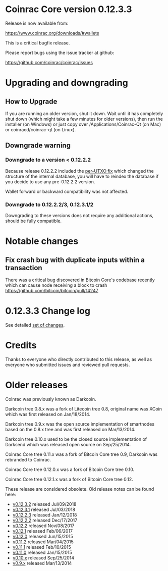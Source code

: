 Coinrac Core version 0.12.3.3
==========================

Release is now available from:

  <https://www.coinrac.org/downloads/#wallets>

This is a critical bugfix release.

Please report bugs using the issue tracker at github:

  <https://github.com/coinrac/coinrac/issues>


Upgrading and downgrading
=========================

How to Upgrade
--------------

If you are running an older version, shut it down. Wait until it has completely
shut down (which might take a few minutes for older versions), then run the
installer (on Windows) or just copy over /Applications/Coinrac-Qt (on Mac) or
coinracd/coinrac-qt (on Linux).

Downgrade warning
-----------------

### Downgrade to a version < 0.12.2.2

Because release 0.12.2.2 included the [per-UTXO fix](release-notes/coinrac/release-notes-0.12.2.2.md#per-utxo-fix)
which changed the structure of the internal database, you will have to reindex
the database if you decide to use any pre-0.12.2.2 version.

Wallet forward or backward compatibility was not affected.

### Downgrade to 0.12.2.2/3, 0.12.3.1/2

Downgrading to these versions does not require any additional actions, should be
fully compatible.


Notable changes
===============

Fix crash bug with duplicate inputs within a transaction
--------------------------------------------------------

There was a critical bug discovered in Bitcoin Core's codebase recently which
can cause node receiving a block to crash https://github.com/bitcoin/bitcoin/pull/14247

0.12.3.3 Change log
===================

See detailed [set of changes](https://github.com/coinrac/coinrac/compare/v0.12.3.2...coinrac:v0.12.3.3).

Credits
=======

Thanks to everyone who directly contributed to this release,
as well as everyone who submitted issues and reviewed pull requests.


Older releases
==============

Coinrac was previously known as Darkcoin.

Darkcoin tree 0.8.x was a fork of Litecoin tree 0.8, original name was XCoin
which was first released on Jan/18/2014.

Darkcoin tree 0.9.x was the open source implementation of smartnodes based on
the 0.8.x tree and was first released on Mar/13/2014.

Darkcoin tree 0.10.x used to be the closed source implementation of Darksend
which was released open source on Sep/25/2014.

Coinrac Core tree 0.11.x was a fork of Bitcoin Core tree 0.9,
Darkcoin was rebranded to Coinrac.

Coinrac Core tree 0.12.0.x was a fork of Bitcoin Core tree 0.10.

Coinrac Core tree 0.12.1.x was a fork of Bitcoin Core tree 0.12.

These release are considered obsolete. Old release notes can be found here:

- [v0.12.3.2](https://github.com/coinrac/coinrac/blob/master/doc/release-notes/coinrac/release-notes-0.12.3.2.md) released Jul/09/2018
- [v0.12.3.1](https://github.com/coinrac/coinrac/blob/master/doc/release-notes/coinrac/release-notes-0.12.3.1.md) released Jul/03/2018
- [v0.12.2.3](https://github.com/coinrac/coinrac/blob/master/doc/release-notes/coinrac/release-notes-0.12.2.3.md) released Jan/12/2018
- [v0.12.2.2](https://github.com/coinrac/coinrac/blob/master/doc/release-notes/coinrac/release-notes-0.12.2.2.md) released Dec/17/2017
- [v0.12.2](https://github.com/coinrac/coinrac/blob/master/doc/release-notes/coinrac/release-notes-0.12.2.md) released Nov/08/2017
- [v0.12.1](https://github.com/coinrac/coinrac/blob/master/doc/release-notes/coinrac/release-notes-0.12.1.md) released Feb/06/2017
- [v0.12.0](https://github.com/coinrac/coinrac/blob/master/doc/release-notes/coinrac/release-notes-0.12.0.md) released Jun/15/2015
- [v0.11.2](https://github.com/coinrac/coinrac/blob/master/doc/release-notes/coinrac/release-notes-0.11.2.md) released Mar/04/2015
- [v0.11.1](https://github.com/coinrac/coinrac/blob/master/doc/release-notes/coinrac/release-notes-0.11.1.md) released Feb/10/2015
- [v0.11.0](https://github.com/coinrac/coinrac/blob/master/doc/release-notes/coinrac/release-notes-0.11.0.md) released Jan/15/2015
- [v0.10.x](https://github.com/coinrac/coinrac/blob/master/doc/release-notes/coinrac/release-notes-0.10.0.md) released Sep/25/2014
- [v0.9.x](https://github.com/coinrac/coinrac/blob/master/doc/release-notes/coinrac/release-notes-0.9.0.md) released Mar/13/2014

